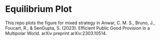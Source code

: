 # Equilibrium Plot
This repo plots the figure for mixed strategy in Anwar, C. M. S., Bruno, J., Foucart, R., & SenGupta, S. (2023). Efficient Public Good Provision in a Multipolar World. arXiv preprint arXiv:2303.10514.
